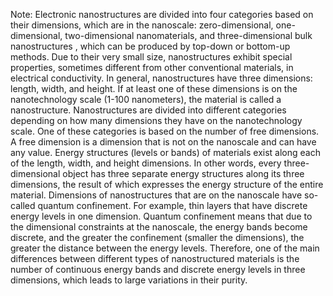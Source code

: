 Note:  Electronic nanostructures  are divided   into four categories based on their dimensions, which are in the nanoscale: zero-dimensional, one-dimensional, two-dimensional nanomaterials, and  three-dimensional bulk nanostructures  , which can be produced by top-down or bottom-up methods. Due to their very small size, nanostructures   exhibit special properties, sometimes different from other conventional materials, in electrical conductivity.
In general,  nanostructures   have three dimensions: length, width, and height. If at least one of these dimensions is on the nanotechnology scale (1-100 nanometers), the material is called a nanostructure.  Nanostructures   are divided into different categories depending on how many dimensions they have on the nanotechnology scale. One of these categories is based on the number of free dimensions. A free dimension is a dimension that is not on the nanoscale and can have any value. Energy structures (levels or bands) of materials exist along each of the length, width, and height dimensions. In other words, every three-dimensional object has three separate energy structures along its three dimensions, the result of which expresses the energy structure of the entire material. Dimensions of nanostructures that are on the nanoscale have so-called quantum confinement. For example, thin layers that have discrete energy levels in one dimension. Quantum confinement means that due to the dimensional constraints at the nanoscale, the energy bands become discrete, and the greater the confinement (smaller the dimensions), the greater the distance between the energy levels. Therefore, one of the main differences between different types of nanostructured materials is the number of continuous energy bands and discrete energy levels in three dimensions, which leads to large variations in their purity.
